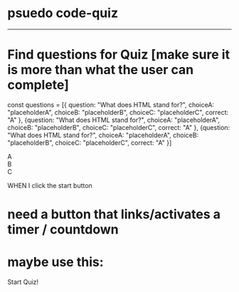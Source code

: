 # psuedo code-quiz 
------

# Find questions for Quiz [make sure it is more than what the user can complete]
const questions = [{
    question: "What does HTML stand for?",
    choiceA: "placeholderA",
    choiceB: "placeholderB",
    choiceC: "placeholderC",
    correct: "A"
    },
    {question: "What does HTML stand for?",
    choiceA: "placeholderA",
    choiceB: "placeholderB",
    choiceC: "placeholderC",
    correct: "A"
    },
    {question: "What does HTML stand for?",
    choiceA: "placeholderA",
    choiceB: "placeholderB",
    choiceC: "placeholderC",
    correct: "A"
    }]

<div id="choices">
<div class="choice" id="A" onclick="checkAnswer('A')">A</div>
<div class="choice" id="B" onclick="checkAnswer('B')">B</div>
<div class="choice" id="C" onclick="checkAnswer('C')">C</div>
</div>

WHEN I click the start button
# need a button that links/activates a timer / countdown
# maybe use this:
<div id="start"> Start Quiz! </div>
<div id="quiz" style="display: none;">

const start = document.getElementById("start");
const quiz = document.getElementById("quiz");
start.addEventListener("click", startQuiz);

function startQuiz(){
    start.style.display = "none";
    timer
    score
}

THEN a timer starts and I am presented with a question
<div id="timer">
<div id="counter"> </div>

    maybe use this:
var countdown = function(num) {
  for (var i = num; i > 0; i--) {
    console.log(i);
  }
};

    var num = 15;
    countdown(num);
    expect(console.log.calledWith()).to.eql([
    15,
    14,
    13,
    12,
    11,
    10,
    9,
    8,
    7,
    6,
    5,
    4,
    3,
    2,
    1
    ]);

WHEN I answer a question
# prompt / select (how do i do multiple choice?)
got that. 

THEN I am presented with another question
# activates next question

WHEN I answer a question incorrectly
# if else statements to determine correct answer, else being incorrect
function checkAnswer(answer){
    if(questions[runningQuestionsIndex].correct ==     ){
        score++;
        moreTimeInt(timer);
    }
    else {
        score--;
        lessTimeInt(timer);
    }



THEN time is subtracted from the clock
# if else (incorrect); -5 seconds from timer

WHEN all questions are answered or the timer reaches 0
THEN the game is over

WHEN the game is over
THEN I can save my initials and score
# prompt initials
# use prompt value (userInitials) + score and present 

# from calculator activity
$(".btn-primary")  
# this targetted all of the buttons by the class/sub-class
$(".btn-primary").on("click", function()){
    console.log(this)
}


# 
  $(".number").on("click", function(){
  $("#first-number").append($(this).val())
  console.log(this);
});